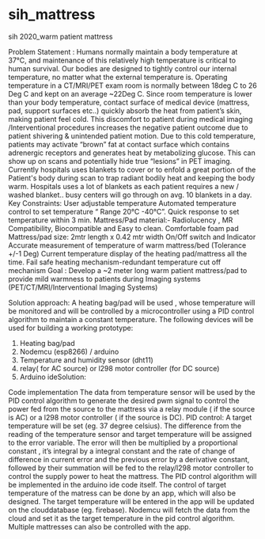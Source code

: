 # sih_mattress
sih 2020_warm patient mattress

Problem Statement​ : Humans normally maintain a body temperature at 37°C, and maintenance
of this relatively high temperature is critical to human survival. Our bodies are designed to
tightly control our internal temperature, no matter what the external temperature is. Operating
temperature in a CT/MRI/PET exam room is normally between 18deg C to 26 Deg C and kept
on an average ~22Deg C. Since room temperature is lower than your body temperature, contact
surface of medical device (mattress, pad, support surfaces etc..) quickly absorb the heat from
patient’s skin, making patient feel cold. This discomfort to patient during medical imaging
/Interventional procedures increases the negative patient outcome due to patient shivering &
unintended patient motion. Due to this cold temperature, patients may activate “brown” fat at
contact surface which contains adrenergic receptors and generates heat by metabolizing
glucose. This can show up on scans and potentially hide true “lesions” in PET imaging.
Currently hospitals uses blankets to cover or to enfold a great portion of the Patient's body
during scan to trap radiant bodily heat and keeping the body warm. Hospitals uses a lot of
blankets as each patient requires a new / washed blanket.. busy centers will go through on avg.
10 blankets in a day. Key Constraints: User adjustable temperature Automated temperature
control to set temperature “ Range 20°C -40°C”. Quick response to set temperature within 3
min. Mattress/Pad material:- Radiolucency , MR Compatibility, Biocompatible and Easy to clean.
Comfortable foam pad Mattress/pad size: 2mtr length x 0.42 mtr width On/Off switch and
Indicator Accurate measurement of temperature of warm mattress/bed (Tolerance +/-1 Deg)
Current temperature display of the heating pad/mattress all the time. Fail safe heating
mechanism-redundant temperature cut off mechanism Goal : Develop a ~2 meter long warm
patient mattress/pad to provide mild warmness to patients during Imaging systems
(PET/CT/MRI/Interventional Imaging Systems)

Solution approach:
A heating bag/pad will be used , whose temperature will be monitored and will be controlled by
a microcontroller using a PID control algorithm to maintain a constant temperature. The
following devices will be used for building a working prototype:
1. Heating bag/pad
2. Nodemcu (esp8266) / arduino
3. Temperature and humidity sensor (dht11)
4. relay( for AC source) or l298 motor controller (for DC source)
5. Arduino ideSolution:

Code implementation
The data from temperature sensor will be used by the PID control algorithm to generate the
desired pwm signal to control the power fed from the source to the mattress via a relay module (
if the source is AC) or a l298 motor controller ( if the source is DC).
PID control: A target temperature will be set (eg. 37 degree celsius). The difference from the
reading of the temperature sensor and target temperature will be assigned to the error variable.
The error will then be multiplied by a proportional constant , it’s integral by a integral constant
and the rate of change of difference in current error and the previous error by a derivative
constant, followed by their summation will be fed to the relay/l298 motor controller to control the
supply power to heat the mattress.
The PID control algorithm will be implemented in the arduino ide code itself.
The control of target temperature of the matress can be done by an app, which will also be
designed. The target temperature will be entered in the app will be updated on the clouddatabase (eg. firebase). Nodemcu will fetch the data from the cloud and set it as the target
temperature in the pid control algorithm. Multiple mattresses can also be controlled with the app.
